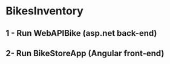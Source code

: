 # BikesInventory

## 1 - Run WebAPIBike (asp.net back-end)

## 2- Run BikeStoreApp (Angular front-end)
